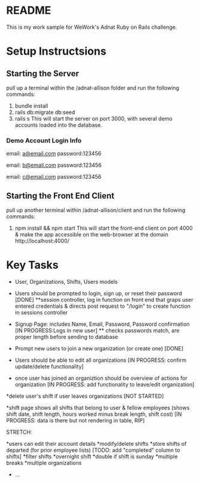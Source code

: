 # README

This is my work sample for WeWork's Adnat Ruby on Rails challenge. 
# Setup Instructsions

## Starting the Server
pull up a terminal within the /adnat-allison folder and run the following commands:  
1. bundle install
2. rails db:migrate db:seed
3. rails s 
This will start the server on port 3000, with several demo accounts loaded into the database. 

### Demo Account Login Info
email: a@email.com password:123456

email: b@email.com password:123456

email: c@email.com password:123456

## Starting the Front End Client
pull up another terminal within /adnat-allison/client and run the following commands: 
1. npm install && npm start
This will start the front-end client on port 4000 & make the app accessible on the web-browser at the domain http://localhost:4000/

# Key Tasks

* User, Organizations, Shifts, Users models

* Users should be prompted to login, sign up, or reset their password [DONE]
**session controller, log in function on front end that graps user entered credentials & directs post request to "/login" to create function in sessions controller

* Signup Page: includes Name, Email, Password, Password confirmation [IN PROGRESS:Logs in new user]
** checks passwords match, are proper length before sending to database 

* Prompt new users to join a new organization (or create one) [DONE]

* Users should be able to edit all organizations [IN PROGRESS: confirm update/delete functionality]

* once user has joined an organiztion should be overview of actions for organization [IN PROGRESS: add functionality to leave/edit organization]

*delete user's shift if user leaves organizations [NOT STARTED]

*shift page shows all shifts that belong to user & fellow employees  (shows shift date, shift length, hours worked minus break length, shift cost) [IN PROGRESS: data is there but not rendering in table, RIP]

STRETCH:

*users can edit their account details
*modify/delete shifts 
*store shifts of departed (for prior employee lists) [TODO: add "completed" column to shifts]
*filter shifts 
*overnight shift 
*double if shift is sunday
*multiple breaks
*multiple organizations


* ...
